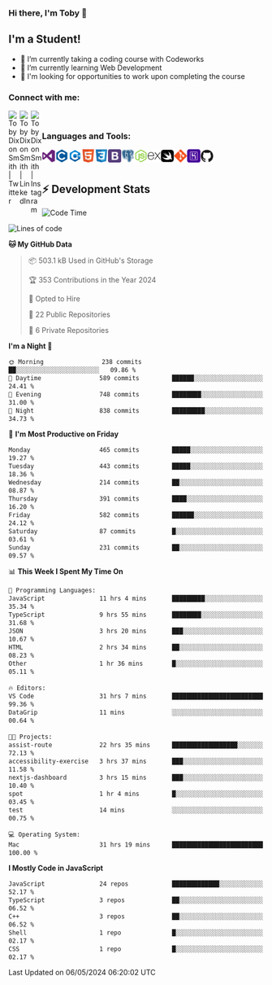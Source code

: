 ### Hi there, I'm Toby 👋

## I'm a Student!
- 🔭 I’m currently taking a coding course with Codeworks
- 🌱 I’m currently learning Web Development
- 💬 I'm looking for opportunities to work upon completing the course

### Connect with me:

[<img align="left" alt="Toby Dixon Smith | Twitter" width="22px" src="https://cdn.jsdelivr.net/npm/simple-icons@v3/icons/twitter.svg" />][twitter]
[<img align="left" alt="Toby Dixon Smith | LinkedIn" width="22px" src="https://cdn.jsdelivr.net/npm/simple-icons@v3/icons/linkedin.svg" />][linkedin]
[<img align="left" alt="Toby Dixon Smith | Instagram" width="22px" src="https://cdn.jsdelivr.net/npm/simple-icons@v3/icons/instagram.svg" />][instagram]

[twitter]: https://twitter.com/TobyDixonSmith1
[instagram]: https://www.instagram.com/toby_ds1/
[linkedin]: https://www.linkedin.com/in/toby-dixon-smith-4734331a3/

<br />

### Languages and Tools:

<img align="left" alt="Visual Studio Code" title="Visual Studio Code" width="26px" src="logos/visualstudio.png" />
<img align="left" alt="C" title="C" width="26px" src="logos/c.png" />
<img align="left" alt="C++" title="C++" width="26px" src="logos/c-plus.png" />
<img align="left" alt="HTML5" title="HTML 5" width="26px" src="logos/html.png" />
<img align="left" alt="CSS3" title="CSS 3" width="26px" src="logos/css3.png" />
<img align="left" alt="BootStrap" title="BootStrap" width="26px" src="logos/bootstrap.png" />
<img align="left" alt="PostgresSQL" title="PostgresSPQ" width="26px" src="logos/postgresql.png" />
<img align="left" alt="Node JS" title="Node JS" width="26px" src="logos/node-js.png" />
<img align="left" alt="Express" title="Express" width="26px" src="logos/express.png" />
<img align="left" alt="Swift" title="Swift" width="26px" src="logos/swift.png" />
<img align="left" alt="Git" title="Git" width="26px" src="logos/git.png" />
<img align="left" alt="Heroku" title="Heroku" width="26px" src="logos/heroku.png" />
<img align="left" alt="GitHub" title="GitHub" width="26px" src="logos/github.png" />
<br />
<br />

## :zap: Development Stats

<!--START_SECTION:waka-->
![Code Time](http://img.shields.io/badge/Code%20Time-529%20hrs%2048%20mins-blue)

![Lines of code](https://img.shields.io/badge/From%20Hello%20World%20I%27ve%20Written-2.0%20million%20lines%20of%20code-blue)

**🐱 My GitHub Data** 

> 📦 503.1 kB Used in GitHub's Storage 
 > 
> 🏆 353 Contributions in the Year 2024
 > 
> 💼 Opted to Hire
 > 
> 📜 22 Public Repositories 
 > 
> 🔑 6 Private Repositories 
 > 
**I'm a Night 🦉** 

```text
🌞 Morning                238 commits         ██░░░░░░░░░░░░░░░░░░░░░░░   09.86 % 
🌆 Daytime                589 commits         ██████░░░░░░░░░░░░░░░░░░░   24.41 % 
🌃 Evening                748 commits         ████████░░░░░░░░░░░░░░░░░   31.00 % 
🌙 Night                  838 commits         █████████░░░░░░░░░░░░░░░░   34.73 % 
```
📅 **I'm Most Productive on Friday** 

```text
Monday                   465 commits         █████░░░░░░░░░░░░░░░░░░░░   19.27 % 
Tuesday                  443 commits         █████░░░░░░░░░░░░░░░░░░░░   18.36 % 
Wednesday                214 commits         ██░░░░░░░░░░░░░░░░░░░░░░░   08.87 % 
Thursday                 391 commits         ████░░░░░░░░░░░░░░░░░░░░░   16.20 % 
Friday                   582 commits         ██████░░░░░░░░░░░░░░░░░░░   24.12 % 
Saturday                 87 commits          █░░░░░░░░░░░░░░░░░░░░░░░░   03.61 % 
Sunday                   231 commits         ██░░░░░░░░░░░░░░░░░░░░░░░   09.57 % 
```


📊 **This Week I Spent My Time On** 

```text
💬 Programming Languages: 
JavaScript               11 hrs 4 mins       █████████░░░░░░░░░░░░░░░░   35.34 % 
TypeScript               9 hrs 55 mins       ████████░░░░░░░░░░░░░░░░░   31.68 % 
JSON                     3 hrs 20 mins       ███░░░░░░░░░░░░░░░░░░░░░░   10.67 % 
HTML                     2 hrs 34 mins       ██░░░░░░░░░░░░░░░░░░░░░░░   08.23 % 
Other                    1 hr 36 mins        █░░░░░░░░░░░░░░░░░░░░░░░░   05.11 % 

🔥 Editors: 
VS Code                  31 hrs 7 mins       █████████████████████████   99.36 % 
DataGrip                 11 mins             ░░░░░░░░░░░░░░░░░░░░░░░░░   00.64 % 

🐱‍💻 Projects: 
assist-route             22 hrs 35 mins      ██████████████████░░░░░░░   72.13 % 
accessibility-exercise   3 hrs 37 mins       ███░░░░░░░░░░░░░░░░░░░░░░   11.58 % 
nextjs-dashboard         3 hrs 15 mins       ███░░░░░░░░░░░░░░░░░░░░░░   10.40 % 
spot                     1 hr 4 mins         █░░░░░░░░░░░░░░░░░░░░░░░░   03.45 % 
test                     14 mins             ░░░░░░░░░░░░░░░░░░░░░░░░░   00.75 % 

💻 Operating System: 
Mac                      31 hrs 19 mins      █████████████████████████   100.00 % 
```

**I Mostly Code in JavaScript** 

```text
JavaScript               24 repos            █████████████░░░░░░░░░░░░   52.17 % 
TypeScript               3 repos             ██░░░░░░░░░░░░░░░░░░░░░░░   06.52 % 
C++                      3 repos             ██░░░░░░░░░░░░░░░░░░░░░░░   06.52 % 
Shell                    1 repo              █░░░░░░░░░░░░░░░░░░░░░░░░   02.17 % 
CSS                      1 repo              █░░░░░░░░░░░░░░░░░░░░░░░░   02.17 % 
```




 Last Updated on 06/05/2024 06:20:02 UTC
<!--END_SECTION:waka-->
